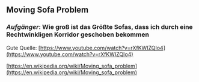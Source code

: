 ## Moving Sofa Problem
### *Aufgänger*: Wie groß ist das Größte Sofas, dass ich durch eine Rechtwinkligen Korridor geschoben bekommen

Gute Quelle: [https://www.youtube.com/watch?v=rXfKWIZQIo4](https://www.youtube.com/watch?v=rXfKWIZQIo4)

[https://en.wikipedia.org/wiki/Moving_sofa_problem](https://en.wikipedia.org/wiki/Moving_sofa_problem)
